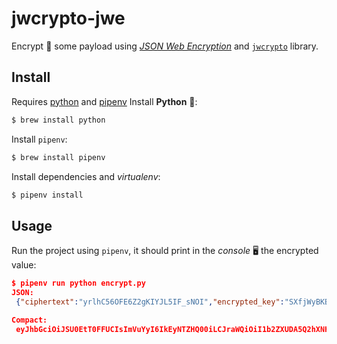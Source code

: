 # jwcrypto-jwe

Encrypt 🔑 some payload using [_JSON Web Encryption_](https://tools.ietf.org/html/rfc7516) and [`jwcrypto`](https://jwcrypto.readthedocs.io/en/latest/) library.

## Install

Requires [python](https://www.python.org) and [pipenv](https://pipenv.readthedocs.io/en/latest/)
Install **Python** 🐍:

```bash
$ brew install python
```

Install `pipenv`:

```bash
$ brew install pipenv
```

Install dependencies and _virtualenv_:

```bash
$ pipenv install
```

## Usage

Run the project using `pipenv`, it should print in the _console_ 🖥 the encrypted value:

```json
$ pipenv run python encrypt.py
JSON:
 {"ciphertext":"yrlhC56OFE6Z2gKIYJL5IF_sNOI","encrypted_key":"SXfjWyBKBP462igB-1yV6rxvS9gjm3zxY0XZd5hiHC8-ivRh6o6zshlspYXuHQQEhn1ggCnU0cLQzJDWq-y957uhJdMLvrJkciU7R8VhfwGiT6P5yNO0iGyA9uYjJupevXM2BwBqiy_X8VLOo-prIAn09KmfQmxK4r-jqgZWJUr_DjHcC7_pWfoC6X-HXqsYiNXYhx1449_qwohAjtDbfCQj8nVB9XN41KgcEa3frXAc-OUYwH3C9jpnUZYMc8b17efl7IwDvkWYtA7EtIdDbqGh-Wm0gUx3rzx6f5RZ2CXgIe0bNa-v-TbMk5Z1mNMO6obLayq0BGu6Ii0d8jsF8w","iv":"bugla-7XbF4CwQiP","protected":"eyJhbGciOiJSU0EtT0FFUCIsImVuYyI6IkEyNTZHQ00iLCJraWQiOiI1b2ZXUDA5Q2hXNHFvcDZQNDNYYkY3X0YyUG5FSjdfaEJoWEFhcndRZm5RIn0","tag":"XQZ5hmKjpu0nnZH6w-1kIA"}

Compact:
 eyJhbGciOiJSU0EtT0FFUCIsImVuYyI6IkEyNTZHQ00iLCJraWQiOiI1b2ZXUDA5Q2hXNHFvcDZQNDNYYkY3X0YyUG5FSjdfaEJoWEFhcndRZm5RIn0.SXfjWyBKBP462igB-1yV6rxvS9gjm3zxY0XZd5hiHC8-ivRh6o6zshlspYXuHQQEhn1ggCnU0cLQzJDWq-y957uhJdMLvrJkciU7R8VhfwGiT6P5yNO0iGyA9uYjJupevXM2BwBqiy_X8VLOo-prIAn09KmfQmxK4r-jqgZWJUr_DjHcC7_pWfoC6X-HXqsYiNXYhx1449_qwohAjtDbfCQj8nVB9XN41KgcEa3frXAc-OUYwH3C9jpnUZYMc8b17efl7IwDvkWYtA7EtIdDbqGh-Wm0gUx3rzx6f5RZ2CXgIe0bNa-v-TbMk5Z1mNMO6obLayq0BGu6Ii0d8jsF8w.bugla-7XbF4CwQiP.yrlhC56OFE6Z2gKIYJL5IF_sNOI.XQZ5hmKjpu0nnZH6w-1kIA
```
